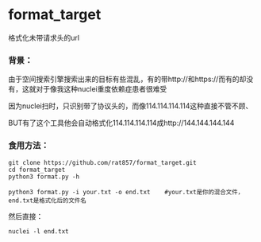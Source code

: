 # format_target
格式化未带请求头的url

### 背景：

由于空间搜索引擎搜索出来的目标有些混乱，有的带http://和https://而有的却没有，这就对于像我这种nuclei重度依赖症患者很难受

因为nuclei扫时，只识别带了协议头的，而像114.114.114.114这种直接不管不顾、



BUT有了这个工具他会自动格式化114.114.114.114成http://144.144.144.144



### 食用方法：

```shell
git clone https://github.com/rat857/format_target.git
cd format_target
python3 format.py -h

python3 format.py -i your.txt -o end.txt	#your.txt是你的混合文件，end.txt是格式化后的文件名
```

然后直接：

```shell
nuclei -l end.txt
```

